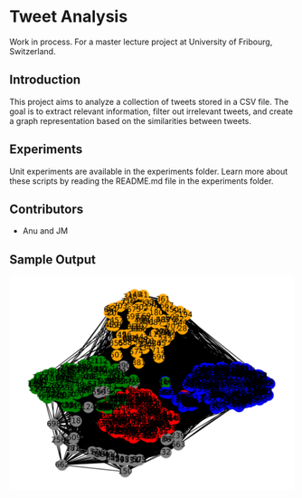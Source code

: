 # Tweet Analysis

Work in process. For a master lecture project at University of Fribourg, Switzerland.

## Introduction
This project aims to analyze a collection of tweets stored in a CSV file. The goal is to extract relevant information, filter out irrelevant tweets, and create a graph representation based on the similarities between tweets.

## Experiments
Unit experiments are available in the experiments folder. Learn more about these scripts by reading the README.md file in the experiments folder.

## Contributors
- Anu and JM

## Sample Output
![Graph Visualization](experiments/graph.jpg)